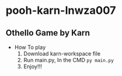 ﻿# pooh-karn-lnwza007
## Othello Game by Karn
  - How To play
    1. Download karn-workspace file
    2. Run main.py, In the CMD `py main.py`
    3. Enjoy!!!
